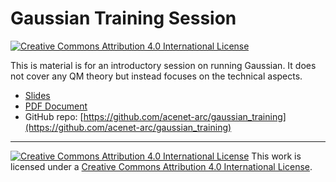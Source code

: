 # Gaussian Training Session
[![Creative Commons Attribution 4.0 International License](https://i.creativecommons.org/l/by/4.0/80x15.png)](http://creativecommons.org/licenses/by/4.0/)

This is material is for an introductory session on running Gaussian.
It does not cover any QM theory but instead focuses on the technical aspects.

* [Slides](https://acenet-arc.github.io/gaussian_training/Gaussian_training_session.html)
* [PDF Document](https://raw.githubusercontent.com/acenet-arc/gaussian_training/master/Gaussian_training_session.pdf)
* GitHub repo: [https://github.com/acenet-arc/gaussian_training](https://github.com/acenet-arc/gaussian_training)

----

[![Creative Commons Attribution 4.0 International License](https://i.creativecommons.org/l/by/4.0/88x31.png)](http://creativecommons.org/licenses/by/4.0/) 
This work is licensed under a [Creative Commons Attribution 4.0 International License](http://creativecommons.org/licenses/by/4.0/).

